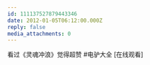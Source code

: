```yaml
---
id: 111137527879443346
date: 2012-01-05T06:12:00.000Z
reply: false
media_attachments: 0
---
```


看过《灵魂冲浪》觉得超赞 #电驴大全 [在线观看] ​​​​

